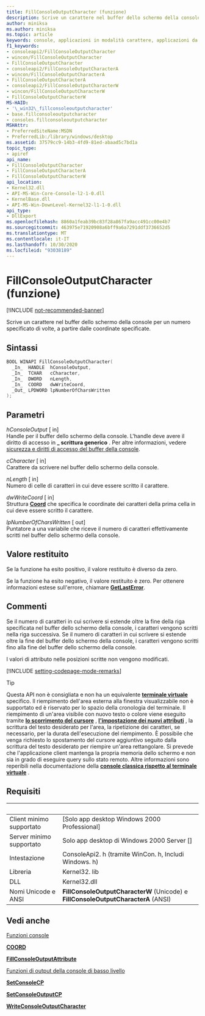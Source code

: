 ```yaml
---
title: FillConsoleOutputCharacter (funzione)
description: Scrive un carattere nel buffer dello schermo della console per un numero specificato di volte, a partire dalle coordinate specificate.
author: miniksa
ms.author: miniksa
ms.topic: article
keywords: console, applicazioni in modalità carattere, applicazioni da riga di comando, applicazioni di terminale, api della console
f1_keywords:
- consoleapi2/FillConsoleOutputCharacter
- wincon/FillConsoleOutputCharacter
- FillConsoleOutputCharacter
- consoleapi2/FillConsoleOutputCharacterA
- wincon/FillConsoleOutputCharacterA
- FillConsoleOutputCharacterA
- consoleapi2/FillConsoleOutputCharacterW
- wincon/FillConsoleOutputCharacterW
- FillConsoleOutputCharacterW
MS-HAID:
- '\_win32\_fillconsoleoutputcharacter'
- base.fillconsoleoutputcharacter
- consoles.fillconsoleoutputcharacter
MSHAttr:
- PreferredSiteName:MSDN
- PreferredLib:/library/windows/desktop
ms.assetid: 37579cc9-14b3-4fd9-81ed-abaad5c7bd1a
topic_type:
- apiref
api_name:
- FillConsoleOutputCharacter
- FillConsoleOutputCharacterA
- FillConsoleOutputCharacterW
api_location:
- Kernel32.dll
- API-MS-Win-Core-Console-l2-1-0.dll
- KernelBase.dll
- API-MS-Win-DownLevel-Kernel32-l1-1-0.dll
api_type:
- DllExport
ms.openlocfilehash: 8860a1feab39bc83f28a867fa9acc491cc00e4b7
ms.sourcegitcommit: 463975e71920908a6bff9a6a7291ddf3736652d5
ms.translationtype: MT
ms.contentlocale: it-IT
ms.lasthandoff: 10/30/2020
ms.locfileid: "93038189"
---
```

# <a name="fillconsoleoutputcharacter-function"></a>FillConsoleOutputCharacter (funzione)

[!INCLUDE [not-recommended-banner](./includes/not-recommended-banner.md)]

Scrive un carattere nel buffer dello schermo della console per un numero specificato di volte, a partire dalle coordinate specificate.

## <a name="syntax"></a>Sintassi

```C
BOOL WINAPI FillConsoleOutputCharacter(
  _In_  HANDLE  hConsoleOutput,
  _In_  TCHAR   cCharacter,
  _In_  DWORD   nLength,
  _In_  COORD   dwWriteCoord,
  _Out_ LPDWORD lpNumberOfCharsWritten
);
```

## <a name="parameters"></a>Parametri

*hConsoleOutput* \[ in\]  
Handle per il buffer dello schermo della console. L'handle deve avere il diritto di accesso in **\_ scrittura generico** . Per altre informazioni, vedere [sicurezza e diritti di accesso del buffer della console](console-buffer-security-and-access-rights.md).

*cCharacter* \[ in\]  
Carattere da scrivere nel buffer dello schermo della console.

*nLength* \[ in\]  
Numero di celle di caratteri in cui deve essere scritto il carattere.

*dwWriteCoord* \[ in\]  
Struttura [**Coord**](coord-str.md) che specifica le coordinate dei caratteri della prima cella in cui deve essere scritto il carattere.

*lpNumberOfCharsWritten* \[ out\]  
Puntatore a una variabile che riceve il numero di caratteri effettivamente scritti nel buffer dello schermo della console.

## <a name="return-value"></a>Valore restituito

Se la funzione ha esito positivo, il valore restituito è diverso da zero.

Se la funzione ha esito negativo, il valore restituito è zero. Per ottenere informazioni estese sull'errore, chiamare [**GetLastError**](https://msdn.microsoft.com/library/windows/desktop/ms679360).

## <a name="remarks"></a>Commenti

Se il numero di caratteri in cui scrivere si estende oltre la fine della riga specificata nel buffer dello schermo della console, i caratteri vengono scritti nella riga successiva. Se il numero di caratteri in cui scrivere si estende oltre la fine del buffer dello schermo della console, i caratteri vengono scritti fino alla fine del buffer dello schermo della console.

I valori di attributo nelle posizioni scritte non vengono modificati.

[!INCLUDE [setting-codepage-mode-remarks](./includes/setting-codepage-mode-remarks.md)]

> [!TIP]
> Questa API non è consigliata e non ha un equivalente **[terminale virtuale](console-virtual-terminal-sequences.md)** specifico. Il riempimento dell'area esterna alla finestra visualizzabile non è supportato ed è riservato per lo spazio della cronologia del terminale. Il riempimento di un'area visibile con nuovo testo o colore viene eseguito tramite **[lo scorrimento del cursore](console-virtual-terminal-sequences.md#cursor-positioning)** , **[l'impostazione dei nuovi attributi](console-virtual-terminal-sequences.md#text-formatting)** , la scrittura del testo desiderato per l'area, la ripetizione dei caratteri, se necessario, per la durata dell'esecuzione del riempimento. È possibile che venga richiesto lo spostamento del cursore aggiuntivo seguito dalla scrittura del testo desiderato per riempire un'area rettangolare. Si prevede che l'applicazione client mantenga la propria memoria dello schermo e non sia in grado di eseguire query sullo stato remoto. Altre informazioni sono reperibili nella documentazione della **[console classica rispetto al terminale virtuale](classic-vs-vt.md)** .

## <a name="requirements"></a>Requisiti

| &nbsp; | &nbsp; |
|-|-|
| Client minimo supportato | \[Solo app desktop Windows 2000 Professional\] |
| Server minimo supportato | Solo app desktop di Windows 2000 Server \[\] |
| Intestazione | ConsoleApi2. h (tramite WinCon. h, Includi Windows. h) |
| Libreria | Kernel32. lib |
| DLL | Kernel32.dll |
| Nomi Unicode e ANSI | **FillConsoleOutputCharacterW** (Unicode) e **FillConsoleOutputCharacterA** (ANSI) |

## <a name="see-also"></a>Vedi anche

[Funzioni console](console-functions.md)

[**COORD**](coord-str.md)

[**FillConsoleOutputAttribute**](fillconsoleoutputattribute.md)

[Funzioni di output della console di basso livello](low-level-console-output-functions.md)

[**SetConsoleCP**](setconsolecp.md)

[**SetConsoleOutputCP**](setconsoleoutputcp.md)

[**WriteConsoleOutputCharacter**](writeconsoleoutputcharacter.md)
